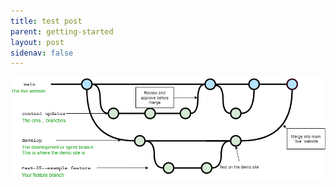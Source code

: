 ```yaml
---
title: test post
parent: getting-started
layout: post
sidenav: false
---
```

![](/assets/uploads/websiteflow.png)